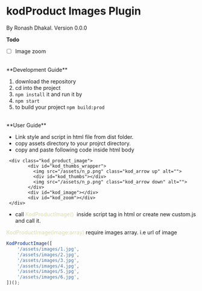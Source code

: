 # kodProduct Images Plugin

By Ronash Dhakal. Version 0.0.0

**Todo**

* [ ] Image zoom

<br>
**Development Guide**

1. download the repository
2. cd into the project
3. `npm install` it and run it by
4. `npm start`
5. to build your project `npm build:prod`

<br>
**User Guide**

* Link style and script in html file from dist folder.
* copy assets directory to your projrct directory.
* copy and paste following code inside html body

``` htmlbars
 <div class="kod_product_image">
        <div id="kod_thumbs_wrapper">
          <img src="/assets/n_p.png" class="kod_arrow up" alt="">
          <div id="kod_thumbs"></div>
          <img src="/assets/n_p.png" class="kod_arrow down" alt="">
        </div>
        <div id="kod_image"></div>
        <div id="kod_zoom"></div>
 </div>
```

* call <span class="colour" style="color:rgb(220, 220, 170)">KodProductImage() </span> inside script tag in html or create new custom.js and call it.

<span class="colour" style="color:rgb(220, 220, 170)">KodProductImage(image:array)</span> require images array. i.e url of image
<br>
``` javascript
KodProductImage([
    '/assets/images/1.jpg',
    '/assets/images/2.jpg',
    '/assets/images/3.jpg',
    '/assets/images/4.jpg',
    '/assets/images/5.jpg',
    '/assets/images/6.jpg',
])();
```